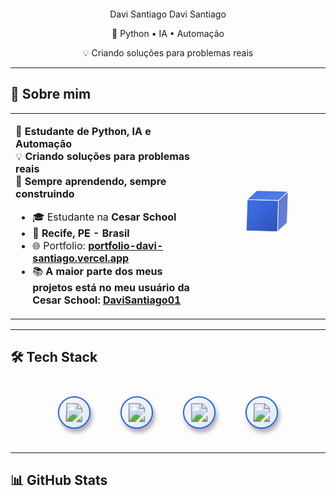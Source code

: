 <div align="center">

<!-- Header 3D com glassmorphism -->
<svg width="800" height="200" viewBox="0 0 800 200" xmlns="http://www.w3.org/2000/svg">
  <defs>
    <linearGradient id="glass" x1="0%" y1="0%" x2="100%" y2="100%">
      <stop offset="0%" style="stop-color:#2563EB;stop-opacity:0.1"/>
      <stop offset="50%" style="stop-color:#1E40AF;stop-opacity:0.05"/>
      <stop offset="100%" style="stop-color:#1D4ED8;stop-opacity:0.1"/>
    </linearGradient>
    <filter id="blur" x="-50%" y="-50%" width="200%" height="200%">
      <feGaussianBlur in="SourceGraphic" stdDeviation="3"/>
    </filter>
    <filter id="glow">
      <feGaussianBlur stdDeviation="4" result="coloredBlur"/>
      <feMerge>
        <feMergeNode in="coloredBlur"/>
        <feMergeNode in="SourceGraphic"/>
      </feMerge>
    </filter>
  </defs>
  
  <!-- Glass background with 3D effect -->
  <rect width="760" height="160" x="20" y="20" rx="20" fill="url(#glass)" 
        stroke="rgba(37, 99, 235, 0.2)" stroke-width="1" filter="url(#blur)"/>
  <rect width="760" height="160" x="20" y="20" rx="20" fill="none" 
        stroke="rgba(37, 99, 235, 0.3)" stroke-width="2"/>
  
  <!-- 3D Floating particles -->
  <circle r="4" fill="#2563EB" opacity="0.6" filter="url(#glow)">
    <animateMotion dur="15s" repeatCount="indefinite">
      <path d="M50,50 C200,30 300,150 450,100 C600,50 700,120 750,80 C700,40 500,160 300,120 C100,80 50,50 50,50"/>
    </animateMotion>
    <animate attributeName="r" values="4;8;4" dur="3s" repeatCount="indefinite"/>
  </circle>
  
  <circle r="3" fill="#1E40AF" opacity="0.8" filter="url(#glow)">
    <animateMotion dur="12s" repeatCount="indefinite">
      <path d="M100,120 C250,140 400,60 550,110 C700,160 650,90 480,70 C300,50 150,90 100,120"/>
    </animateMotion>
    <animate attributeName="opacity" values="0.8;0.3;0.8" dur="4s" repeatCount="indefinite"/>
  </circle>
  
  <circle r="2" fill="#3B82F6" opacity="0.4" filter="url(#glow)">
    <animateMotion dur="18s" repeatCount="indefinite">
      <path d="M750,140 C600,120 400,80 250,130 C100,180 150,100 350,90 C550,80 700,110 750,140"/>
    </animateMotion>
  </circle>
  
  <!-- Main text with 3D shadow effect -->
  <text x="400" y="90" text-anchor="middle" 
        font-family="Inter, -apple-system, BlinkMacSystemFont, sans-serif" 
        font-size="32" font-weight="700" fill="#1F2937" opacity="0.1"
        transform="translate(2,2)">Davi Santiago</text>
  <text x="400" y="90" text-anchor="middle" 
        font-family="Inter, -apple-system, BlinkMacSystemFont, sans-serif" 
        font-size="32" font-weight="700" fill="#FFFFFF" filter="url(#glow)">
    Davi Santiago
    <animate attributeName="fill" values="#FFFFFF;#E5E7EB;#FFFFFF" dur="3s" repeatCount="indefinite"/>
  </text>
  
  <!-- Subtitle with typing effect simulation -->
  <text x="400" y="125" text-anchor="middle" 
        font-family="JetBrains Mono, monospace" 
        font-size="16" font-weight="500" fill="#2563EB" opacity="0.9">
    🔬 Python • IA • Automação
    <animate attributeName="opacity" values="0.9;0.4;0.9" dur="2s" repeatCount="indefinite"/>
  </text>
  
  <text x="400" y="150" text-anchor="middle" 
        font-family="JetBrains Mono, monospace" 
        font-size="14" font-weight="400" fill="#6B7280">
    💡 Criando soluções para problemas reais
  </text>
</svg>

</div>

---

## **🚀 Sobre mim**

<table width="100%">
<tr>
<td width="60%">

🔬 **Estudante de Python, IA e Automação**  
💡 **Criando soluções para problemas reais**  
📌 **Sempre aprendendo, sempre construindo**

- 🎓 Estudante na **Cesar School**
- 📍 **Recife, PE - Brasil**
- 🌐 Portfolio: **[portfolio-davi-santiago.vercel.app](https://portfolio-davi-santiago.vercel.app)**
- 📚 **A maior parte dos meus projetos está no meu usuário da Cesar School:** **[DaviSantiago01](https://github.com/DaviSantiago01)**

</td>
<td width="40%" align="center">

<!-- 3D Cube Animation -->
<svg width="120" height="120" viewBox="0 0 120 120" xmlns="http://www.w3.org/2000/svg">
  <defs>
    <linearGradient id="face1" x1="0%" y1="0%" x2="100%" y2="100%">
      <stop offset="0%" style="stop-color:#2563EB"/>
      <stop offset="100%" style="stop-color:#1E40AF"/>
    </linearGradient>
    <linearGradient id="face2" x1="0%" y1="0%" x2="100%" y2="100%">
      <stop offset="0%" style="stop-color:#1E40AF"/>
      <stop offset="100%" style="stop-color:#1D4ED8"/>
    </linearGradient>
    <linearGradient id="face3" x1="0%" y1="0%" x2="100%" y2="100%">
      <stop offset="0%" style="stop-color:#1D4ED8"/>
      <stop offset="100%" style="stop-color:#2563EB"/>
    </linearGradient>
  </defs>
  
  <g transform="translate(60,60)">
    <!-- Cube faces with 3D effect -->
    <polygon points="-25,-25 25,-25 25,25 -25,25" fill="url(#face1)" stroke="#FFFFFF" stroke-width="1" opacity="0.9">
      <animateTransform attributeName="transform" type="rotate" values="0;360" dur="10s" repeatCount="indefinite"/>
    </polygon>
    <polygon points="25,-25 40,-40 40,10 25,25" fill="url(#face2)" stroke="#FFFFFF" stroke-width="1" opacity="0.7">
      <animateTransform attributeName="transform" type="rotate" values="0;360" dur="10s" repeatCount="indefinite"/>
    </polygon>
    <polygon points="-25,-25 -10,-40 40,-40 25,-25" fill="url(#face3)" stroke="#FFFFFF" stroke-width="1" opacity="0.8">
      <animateTransform attributeName="transform" type="rotate" values="0;360" dur="10s" repeatCount="indefinite"/>
    </polygon>
  </g>
</svg>

</td>
</tr>
</table>

---

## **🛠️ Tech Stack**

<div align="center">

<!-- 3D Tech Icons com hover effect -->
<svg width="400" height="100" viewBox="0 0 400 100" xmlns="http://www.w3.org/2000/svg">
  <defs>
    <filter id="shadow" x="-50%" y="-50%" width="200%" height="200%">
      <feDropShadow dx="3" dy="6" stdDeviation="3" flood-color="#000000" flood-opacity="0.3"/>
    </filter>
    <linearGradient id="iconBg" x1="0%" y1="0%" x2="100%" y2="100%">
      <stop offset="0%" style="stop-color:#F8FAFC"/>
      <stop offset="100%" style="stop-color:#E2E8F0"/>
    </linearGradient>
  </defs>
  
  <!-- Python -->
  <g transform="translate(50, 50)">
    <circle r="25" fill="url(#iconBg)" stroke="#2563EB" stroke-width="2" filter="url(#shadow)">
      <animate attributeName="r" values="25;28;25" dur="3s" repeatCount="indefinite"/>
    </circle>
    <image href="https://cdn.jsdelivr.net/gh/devicons/devicon/icons/python/python-original.svg" 
           x="-15" y="-15" width="30" height="30">
      <animateTransform attributeName="transform" type="rotate" values="0 0 0;360 0 0" dur="8s" repeatCount="indefinite"/>
    </image>
  </g>
  
  <!-- TensorFlow -->
  <g transform="translate(150, 50)">
    <circle r="25" fill="url(#iconBg)" stroke="#2563EB" stroke-width="2" filter="url(#shadow)">
      <animate attributeName="r" values="25;28;25" dur="4s" repeatCount="indefinite"/>
    </circle>
    <image href="https://cdn.jsdelivr.net/gh/devicons/devicon/icons/tensorflow/tensorflow-original.svg" 
           x="-15" y="-15" width="30" height="30">
      <animateTransform attributeName="transform" type="scale" values="1;1.2;1" dur="3s" repeatCount="indefinite"/>
    </image>
  </g>
  
  <!-- Git -->
  <g transform="translate(250, 50)">
    <circle r="25" fill="url(#iconBg)" stroke="#2563EB" stroke-width="2" filter="url(#shadow)">
      <animate attributeName="r" values="25;28;25" dur="5s" repeatCount="indefinite"/>
    </circle>
    <image href="https://cdn.jsdelivr.net/gh/devicons/devicon/icons/git/git-original.svg" 
           x="-15" y="-15" width="30" height="30">
      <animateTransform attributeName="transform" type="rotate" values="0 0 0;-360 0 0" dur="12s" repeatCount="indefinite"/>
    </image>
  </g>
  
  <!-- VS Code -->
  <g transform="translate(350, 50)">
    <circle r="25" fill="url(#iconBg)" stroke="#2563EB" stroke-width="2" filter="url(#shadow)">
      <animate attributeName="r" values="25;28;25" dur="6s" repeatCount="indefinite"/>
    </circle>
    <image href="https://cdn.jsdelivr.net/gh/devicons/devicon/icons/vscode/vscode-original.svg" 
           x="-15" y="-15" width="30" height="30">
      <animateTransform attributeName="transform" type="rotate" values="0 0 0;360 0 0" dur="15s" repeatCount="indefinite"/>
    </image>
  </g>
</svg>

</div>

---

## **📊 GitHub Stats**

<div align="center">

<!-- Stats com glassmorphism background -->
<svg width="100%" height="40" viewBox="0 0 600 40" xmlns="http://www.w3.org/2000/svg">
  <defs>
    <linearGradient id="statsBg" x1="0%" y1="0%" x2="100%" y2="0%">
      <stop offset="0%" style="stop-color:#2563EB;stop-opacity:0.1"/>
      <stop offset="50%" style="stop-color:#1E40AF;stop-opacity:0.05"/>
      <stop offset="100%" style="stop-color:#2563EB;stop-opacity:0.1"/>
    </linearGradient

